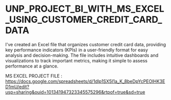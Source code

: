 # UNP_PROJECT_BI_WITH_MS_EXCEL_USING_CUSTOMER_CREDIT_CARD_DATA

I've created an Excel file that organizes customer credit card data, providing key performance indicators (KPIs) in a user-friendly format for easy analysis and decision-making. The file includes intuitive dashboards and visualizations to track important metrics, making it simple to assess performance at a glance.

MS EXCEL PROJECT FILE : https://docs.google.com/spreadsheets/d/1dlp1SX5I1a_K_8beDpYcPEOlHK3ED1mU/edit?usp=sharing&ouid=101341947323345575296&rtpof=true&sd=true
